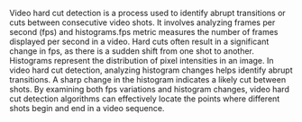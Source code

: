 Video hard cut detection is a process used to identify abrupt transitions or cuts between consecutive video shots. It involves analyzing frames per second (fps) and histograms.fps metric measures the number of frames displayed per second in a video. Hard cuts often result in a significant change in fps, as there is a sudden shift from one shot to another.
Histograms represent the distribution of pixel intensities in an image. In video hard cut detection, analyzing histogram changes helps identify abrupt transitions. A sharp change in the histogram indicates a likely cut between shots.
By examining both fps variations and histogram changes, video hard cut detection algorithms can effectively locate the points where different shots begin and end in a video sequence.
